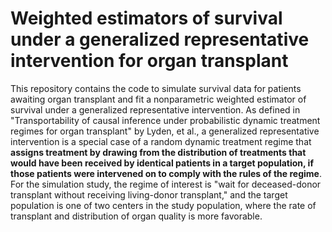 # Weighted estimators of survival under a generalized representative intervention for organ transplant

This repository contains the code to simulate survival data for patients awaiting organ transplant and fit a nonparametric weighted estimator of survival under a generalized representative intervention. As defined in "Transportability of causal inference under probabilistic dynamic treatment regimes for organ transplant" by Lyden, et al., a generalized representative intervention is a special case of a random dynamic treatment regime that **assigns treatment by drawing from the distribution of treatments that would have been received by identical patients in a target population, if those patients were intervened on to comply with the rules of the regime**. For the simulation study, the regime of interest is "wait for deceased-donor transplant without receiving living-donor transplant," and the target population is one of two centers in the study population, where the rate of transplant and distribution of organ quality is more favorable. 
